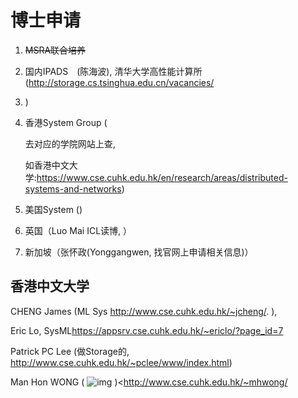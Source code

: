 # 博士申请

1. ~~MSRA联合培养~~

2. 国内IPADS　(陈海波), 清华大学高性能计算所(<http://storage.cs.tsinghua.edu.cn/vacancies/>

3. )

4. 香港System Group (

   去对应的学院网站上查,

   如香港中文大学:<https://www.cse.cuhk.edu.hk/en/research/areas/distributed-systems-and-networks>)

5. 美国System ()

6. 英国（Luo Mai ICL读博, ）

7. 新加坡（张怀政(Yonggangwen, 找官网上申请相关信息)）



## 香港中文大学

CHENG James (ML Sys <http://www.cse.cuhk.edu.hk/~jcheng/>. ),

Eric Lo, SysML<https://appsrv.cse.cuhk.edu.hk/~ericlo/?page_id=7> 

Patrick PC Lee (做Storage的, <http://www.cse.cuhk.edu.hk/~pclee/www/index.html>)

Man Hon WONG ( ![img](http://www.cse.cuhk.edu.hk/~mhwong/cname.gif) )<http://www.cse.cuhk.edu.hk/~mhwong/



## 